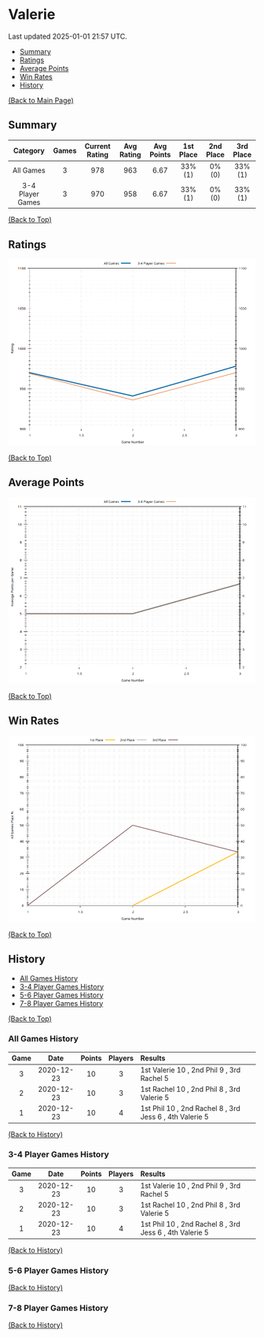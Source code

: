 # Valerie

Last updated 2025-01-01 21:57 UTC.

- [Summary](#summary)
- [Ratings](#ratings)
- [Average Points](#average-points)
- [Win Rates](#win-rates)
- [History](#history)

[(Back to Main Page)](../../#)

## Summary

| **Category**     | **Games** | **Current Rating** | **Avg Rating** | **Avg Points** | **1st Place** | **2nd Place** | **3rd Place** |
| :---:            | :---:     | :---:              | :---:          | :---:          | :---:         | :---:         | :---:         |
| All Games        | 3         | 978                | 963            | 6.67           | 33% (1)       | 0% (0)        | 33% (1)       |
| 3-4 Player Games | 3         | 970                | 958            | 6.67           | 33% (1)       | 0% (0)        | 33% (1)       |

[(Back to Top)](#)

## Ratings

![Ratings History Plot](plots/rating_vs_game_number.png)

[(Back to Top)](#)

## Average Points

![Average Points History Plot](plots/average_points_vs_game_number.png)

[(Back to Top)](#)

## Win Rates

![Win Rates Plot](plots/place_percentage_vs_game_number_all_games.png)

[(Back to Top)](#)

## History

- [All Games History](#all-games-history)
- [3-4 Player Games History](#3-4-player-games-history)
- [5-6 Player Games History](#5-6-player-games-history)
- [7-8 Player Games History](#7-8-player-games-history)

[(Back to Top)](#)

### All Games History

| **Game** | **Date**   | **Points** | **Players** | **Results**                                             |
| :---:    | :---:      | :---:      | :---:       | :---                                                    |
| 3        | 2020-12-23 | 10         | 3           | 1st Valerie 10 , 2nd Phil 9 , 3rd Rachel 5              |
| 2        | 2020-12-23 | 10         | 3           | 1st Rachel 10 , 2nd Phil 8 , 3rd Valerie 5              |
| 1        | 2020-12-23 | 10         | 4           | 1st Phil 10 , 2nd Rachel 8 , 3rd Jess 6 , 4th Valerie 5 |

[(Back to History)](#history)

### 3-4 Player Games History

| **Game** | **Date**   | **Points** | **Players** | **Results**                                             |
| :---:    | :---:      | :---:      | :---:       | :---                                                    |
| 3        | 2020-12-23 | 10         | 3           | 1st Valerie 10 , 2nd Phil 9 , 3rd Rachel 5              |
| 2        | 2020-12-23 | 10         | 3           | 1st Rachel 10 , 2nd Phil 8 , 3rd Valerie 5              |
| 1        | 2020-12-23 | 10         | 4           | 1st Phil 10 , 2nd Rachel 8 , 3rd Jess 6 , 4th Valerie 5 |

[(Back to History)](#history)

### 5-6 Player Games History


[(Back to History)](#history)

### 7-8 Player Games History


[(Back to History)](#history)

